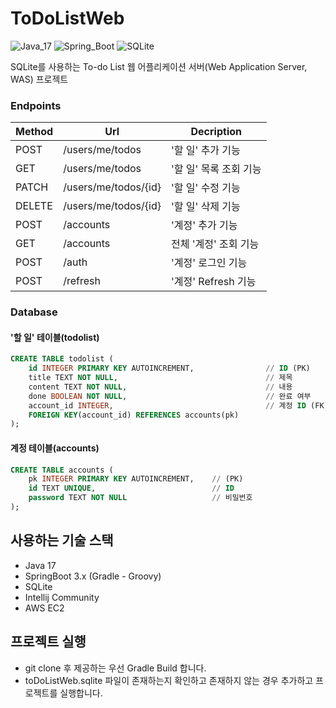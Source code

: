 # ToDoListWeb
![Java_17](https://img.shields.io/badge/java-v17-red?logo=java)
![Spring_Boot](https://img.shields.io/badge/Spring_Boot-v3.1.0-green.svg?logo=spring)
![SQLite](https://img.shields.io/badge/SQLite-blue?logo=SQLite)

SQLite를 사용하는 To-do List 웹 어플리케이션 서버(Web Application Server, WAS) 프로젝트

### Endpoints

| Method | Url | Decription |
| ------ | --- | ---------- |
| POST   | /users/me/todos     | '할 일' 추가 기능     |
| GET    | /users/me/todos     | '할 일' 목록 조회 기능 |
| PATCH  | /users/me/todos/{id}| '할 일' 수정 기능     |
| DELETE | /users/me/todos/{id}| '할 일' 삭제 기능     |
| POST   | /accounts    | '계정' 추가 기능     |
| GET    | /accounts    | 전체 '계정' 조회 기능 |
| POST   | /auth        | '계정' 로그인 기능    |
| POST   | /refresh     | '계정' Refresh 기능 |

### Database
#### '할 일' 테이블(todolist)
``` sql
CREATE TABLE todolist (
    id INTEGER PRIMARY KEY AUTOINCREMENT,                // ID (PK)
    title TEXT NOT NULL,                                 // 제목
    content TEXT NOT NULL,                               // 내용
    done BOOLEAN NOT NULL,                               // 완료 여부
    account_id INTEGER,                                  // 계정 ID (FK)
    FOREIGN KEY(account_id) REFERENCES accounts(pk)
);
```
#### 계정 테이블(accounts)
``` sql
CREATE TABLE accounts (
    pk INTEGER PRIMARY KEY AUTOINCREMENT,    // (PK)
    id TEXT UNIQUE,                          // ID
    password TEXT NOT NULL                   // 비밀번호
);
```

## 사용하는 기술 스택
- Java 17
- SpringBoot 3.x (Gradle - Groovy)
- SQLite
- Intellij Community
- AWS EC2

## 프로젝트 실행
- git clone 후 제공하는 우선 Gradle Build 합니다.
- toDoListWeb.sqlite 파일이 존재하는지 확인하고 존재하지 않는 경우 추가하고 프로젝트를 실행합니다.
